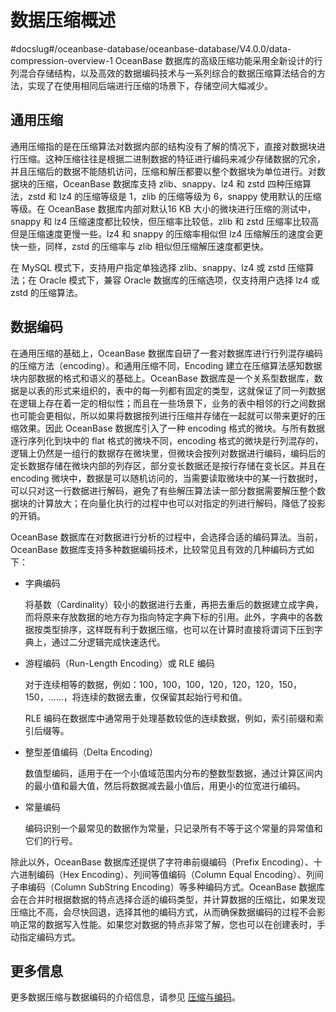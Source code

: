 # 数据压缩概述
#docslug#/oceanbase-database/oceanbase-database/V4.0.0/data-compression-overview-1
OceanBase 数据库的高级压缩功能采用全新设计的行列混合存储结构，以及高效的数据编码技术与一系列综合的数据压缩算法结合的方法，实现了在使用相同后端进行压缩的场景下，存储空间大幅减少。

## 通用压缩

通用压缩指的是在压缩算法对数据内部的结构没有了解的情况下，直接对数据块进行压缩。这种压缩往往是根据二进制数据的特征进行编码来减少存储数据的冗余，并且压缩后的数据不能随机访问，压缩和解压都要以整个数据块为单位进行。对数据块的压缩，OceanBase 数据库支持 zlib、snappy、lz4 和 zstd 四种压缩算法，zstd 和 lz4 的压缩等级是 1，zlib 的压缩等级为 6，snappy 使用默认的压缩等级。在 OceanBase 数据库内部对默认16 KB 大小的微块进行压缩的测试中，snappy 和 lz4 压缩速度都比较快，但压缩率比较低，zlib 和 zstd 压缩率比较高但是压缩速度更慢一些。lz4 和 snappy 的压缩率相似但 lz4 压缩解压的速度会更快一些，同样，zstd 的压缩率与 zlib 相似但压缩解压速度都更快。

在 MySQL 模式下，支持用户指定单独选择 zlib、snappy、lz4 或 zstd 压缩算法；在 Oracle 模式下，兼容 Oracle 数据库的压缩选项，仅支持用户选择 lz4 或 zstd 的压缩算法。

## 数据编码

在通用压缩的基础上，OceanBase 数据库自研了一套对数据库进行行列混存编码的压缩方法（encoding）。和通用压缩不同，Encoding 建立在压缩算法感知数据块内部数据的格式和语义的基础上。OceanBase 数据库是一个关系型数据库，数据是以表的形式来组织的，表中的每一列都有固定的类型，这就保证了同一列数据在逻辑上存在着一定的相似性；而且在一些场景下，业务的表中相邻的行之间数据也可能会更相似，所以如果将数据按列进行压缩并存储在一起就可以带来更好的压缩效果。因此 OceanBase 数据库引入了一种 encoding 格式的微块。与所有数据逐行序列化到块中的 flat 格式的微块不同，encoding 格式的微块是行列混存的，逻辑上仍然是一组行的数据存在微块里，但微块会按列对数据进行编码，编码后的定长数据存储在微块内部的列存区，部分变长数据还是按行存储在变长区。并且在 encoding 微块中，数据是可以随机访问的，当需要读取微块中的某一行数据时，可以只对这一行数据进行解码，避免了有些解压算法读一部分数据需要解压整个数据块的计算放大；在向量化执行的过程中也可以对指定的列进行解码，降低了投影的开销。

OceanBase 数据库在对数据进行分析的过程中，会选择合适的编码算法。当前，OceanBase 数据库支持多种数据编码技术，比较常见且有效的几种编码方式如下：

* 字典编码

  将基数（Cardinality）较小的数据进行去重，再把去重后的数据建立成字典，而将原来存放数据的地方存为指向特定字典下标的引用。此外，字典中的各数据按类型排序，这样既有利于数据压缩，也可以在计算时直接将谓词下压到字典上，通过二分逻辑完成快速迭代。
  
* 游程编码（Run-Length Encoding）或 RLE 编码

  对于连续相等的数据，例如：100，100，100，120，120，120，150，150，......，将连续的数据去重，仅保留其起始行号和值。

  RLE 编码在数据库中通常用于处理基数较低的连续数据，例如，索引前缀和索引后缀等。
  
* 整型差值编码（Delta Encoding）

  数值型编码，适用于在一个小值域范围内分布的整数型数据，通过计算区间内的最小值和最大值，然后将数据减去最小值后，用更小的位宽进行编码。
  
* 常量编码

  编码识别一个最常见的数据作为常量，只记录所有不等于这个常量的异常值和它们的行号。
  
除此以外，OceanBase 数据库还提供了字符串前缀编码（Prefix Encoding）、十六进制编码（Hex Encoding）、列间等值编码（Column Equal Encoding）、列间子串编码（Column SubString Encoding）等多种编码方式。OceanBase 数据库会在合并时根据数据的特点选择合适的编码类型，并计算数据的压缩比，如果发现压缩比不高，会尽快回退，选择其他的编码方式，从而确保数据编码的过程不会影响正常的数据写入性能。如果您对数据的特点非常了解，您也可以在创建表时，手动指定编码方式。

## 更多信息

更多数据压缩与数据编码的介绍信息，请参见 [压缩与编码](../../../../7.reference/4.concepts-of-oceanbase-database-system/9.storage-architecture-1/2.data-storage/4.compression-and-encoding.md)。
